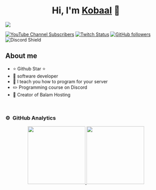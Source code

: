 <div align="center">
<h1 align="center">Hi, I'm  <a href="https://discord.com">Kobaal</a> 👋</h1>
</div>
<img src="https://i.imgur.com/x94ksqc.png">

[![YouTube Channel Subscribers](https://img.shields.io/youtube/channel/subscribers/UCIjEgHA1vatSR2K4rfcdNRg?style=social)](https://youtube.com/kobaal)
[![Twitch Status](https://img.shields.io/twitch/status/aristidevs?style=social)](https://www.twitch.tv/kobalitoo)
[![GitHub followers](https://img.shields.io/github/followers/arisguimera?style=social)](https://github.com/Kobalitoo)
![Discord Shield](https://discordapp.com/api/guilds/807719549075980308/widget.png?style=shield)

## About me

- ⭐ Github Star ⭐ 
- 📲 software developer
- 🎥 I teach you how to program for your server
- ✏️ Programming course on Discord
- 📗 Creator of Balam Hosting
<br>


### ⚙️ &nbsp;GitHub Analytics

<p align="center">
<a href="https://github.com/Kobalitoo">
  <img height="180em" src="https://github-readme-stats-eight-theta.vercel.app/api?username=Kobalitoo&show_icons=true&theme=algolia&include_all_commits=true&count_private=true"/>
  <img height="180em" src="https://github-readme-stats-eight-theta.vercel.app/api/top-langs/?username=Kobalitoo&layout=compact&langs_count=8&theme=algolia"/>
</a>
</p>
